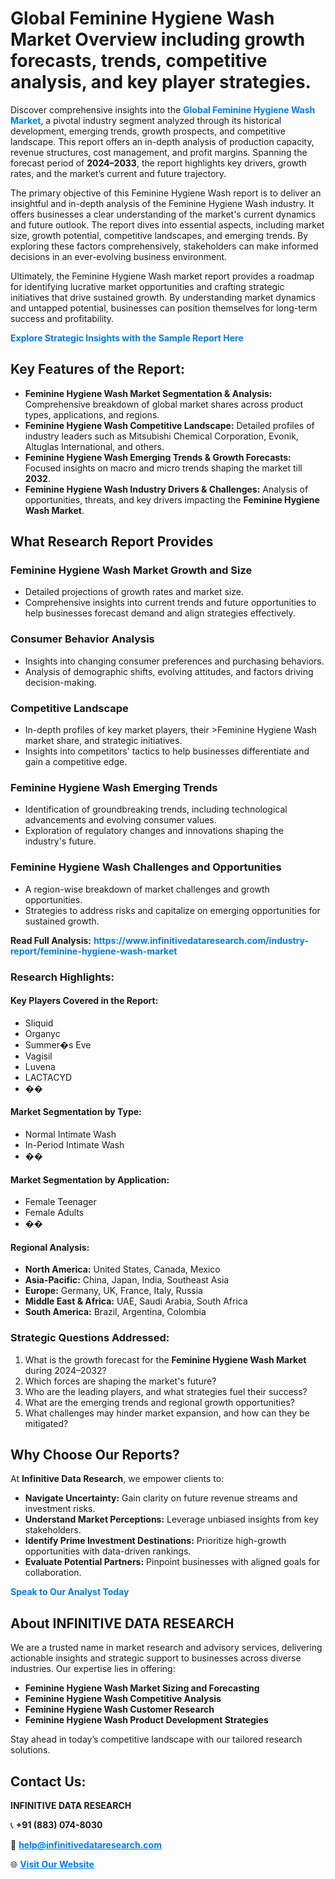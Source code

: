 <h1>Global Feminine Hygiene Wash Market Overview including growth forecasts, trends, competitive analysis, and key player strategies.</h1>
<p>
Discover comprehensive insights into the 
<a href="https://www.infinitivedataresearch.com/industry-report/feminine-hygiene-wash-market" rel="dofollow" style="color: #007BFF; text-decoration: none;"><strong>Global Feminine Hygiene Wash Market</strong></a>, a pivotal industry segment analyzed through its historical development, emerging trends, growth prospects, and competitive landscape. This report offers an in-depth analysis of production capacity, revenue structures, cost management, and profit margins. Spanning the forecast period of <strong>2024–2033</strong>, the report highlights key drivers, growth rates, and the market’s current and future trajectory.
</p>
<p>
The primary objective of this Feminine Hygiene Wash report is to deliver an insightful and in-depth analysis of the Feminine Hygiene Wash industry. It offers businesses a clear understanding of the market's current dynamics and future outlook. The report dives into essential aspects, including market size, growth potential, competitive landscapes, and emerging trends. By exploring these factors comprehensively, stakeholders can make informed decisions in an ever-evolving business environment.
</p>
<p>
Ultimately, the Feminine Hygiene Wash market report provides a roadmap for identifying lucrative market opportunities and crafting strategic initiatives that drive sustained growth. By understanding market dynamics and untapped potential, businesses can position themselves for long-term success and profitability.
</p>
<p>
<a href="https://www.infinitivedataresearch.com/request-sample/reportId=109577" style="color: #007BFF; text-decoration: none;"><strong>Explore Strategic Insights with the Sample Report Here</strong></a>
</p>

<h2>Key Features of the Report:</h2>
<ul>
<li><strong>Feminine Hygiene Wash Market Segmentation & Analysis:</strong> Comprehensive breakdown of global market shares across product types, applications, and regions.</li>
<li><strong>Feminine Hygiene Wash Competitive Landscape:</strong> Detailed profiles of industry leaders such as Mitsubishi Chemical Corporation, Evonik, Altuglas International, and others.</li>
<li><strong>Feminine Hygiene Wash Emerging Trends & Growth Forecasts:</strong> Focused insights on macro and micro trends shaping the market till <strong>2032</strong>.</li>
<li><strong>Feminine Hygiene Wash Industry Drivers & Challenges:</strong> Analysis of opportunities, threats, and key drivers impacting the <strong>Feminine Hygiene Wash Market</strong>.</li>
</ul>

<h2>What Research Report Provides</h2>
<h3>Feminine Hygiene Wash Market Growth and Size</h3>
<ul>
<li>Detailed projections of growth rates and market size.</li>
<li>Comprehensive insights into current trends and future opportunities to help businesses forecast demand and align strategies effectively.</li>
</ul>

<h3>Consumer Behavior Analysis</h3>
<ul>
<li>Insights into changing consumer preferences and purchasing behaviors.</li>
<li>Analysis of demographic shifts, evolving attitudes, and factors driving decision-making.</li>
</ul>

<h3>Competitive Landscape</h3>
<ul>
<li>In-depth profiles of key market players, their >Feminine Hygiene Wash market share, and strategic initiatives.</li>
<li>Insights into competitors' tactics to help businesses differentiate and gain a competitive edge.</li>
</ul>

<h3>Feminine Hygiene Wash Emerging Trends</h3>
<ul>
<li>Identification of groundbreaking trends, including technological advancements and evolving consumer values.</li>
<li>Exploration of regulatory changes and innovations shaping the industry's future.</li>
</ul>

<h3>Feminine Hygiene Wash Challenges and Opportunities</h3>
<ul>
<li>A region-wise breakdown of market challenges and growth opportunities.</li>
<li>Strategies to address risks and capitalize on emerging opportunities for sustained growth.</li>
</ul>
<p><strong>Read Full Analysis:</strong> <a href="https://www.infinitivedataresearch.com/industry-report/feminine-hygiene-wash-market" rel="dofollow" style="color: #007BFF; text-decoration: none;"><strong>https://www.infinitivedataresearch.com/industry-report/feminine-hygiene-wash-market</strong></a></p>
<h3>Research Highlights:</h3>
<h4>Key Players Covered in the Report:</h4>
<ul><li>Sliquid</li><li>Organyc</li><li>Summer�s Eve</li><li>Vagisil</li><li>Luvena</li><li>LACTACYD</li><li>��</li></ul>
<h4>Market Segmentation by Type:</h4>
<ul><li>Normal Intimate Wash</li><li>In-Period Intimate Wash</li><li>��</li></ul>
<h4>Market Segmentation by Application:</h4>
<ul><li>Female Teenager</li><li>Female Adults</li><li>��</li></ul>

<h4>Regional Analysis:</h4>
<ul>
<li><strong>North America:</strong> United States, Canada, Mexico</li>
<li><strong>Asia-Pacific:</strong> China, Japan, India, Southeast Asia</li>
<li><strong>Europe:</strong> Germany, UK, France, Italy, Russia</li>
<li><strong>Middle East & Africa:</strong> UAE, Saudi Arabia, South Africa</li>
<li><strong>South America:</strong> Brazil, Argentina, Colombia</li>
</ul>

<h3>Strategic Questions Addressed:</h3>
<ol>
<li>What is the growth forecast for the <strong>Feminine Hygiene Wash Market</strong> during 2024–2032?</li>
<li>Which forces are shaping the market's future?</li>
<li>Who are the leading players, and what strategies fuel their success?</li>
<li>What are the emerging trends and regional growth opportunities?</li>
<li>What challenges may hinder market expansion, and how can they be mitigated?</li>
</ol>

<h2>Why Choose Our Reports?</h2>
<p>At <strong>Infinitive Data Research</strong>, we empower clients to:</p>
<ul>
<li><strong>Navigate Uncertainty:</strong> Gain clarity on future revenue streams and investment risks.</li>
<li><strong>Understand Market Perceptions:</strong> Leverage unbiased insights from key stakeholders.</li>
<li><strong>Identify Prime Investment Destinations:</strong> Prioritize high-growth opportunities with data-driven rankings.</li>
<li><strong>Evaluate Potential Partners:</strong> Pinpoint businesses with aligned goals for collaboration.</li>
</ul>
<p><a href="https://www.infinitivedataresearch.com/industry-report/feminine-hygiene-wash-market" rel="dofollow" style="color: #007BFF; text-decoration: none;"><strong>Speak to Our Analyst Today</strong></a></p>

<h2>About INFINITIVE DATA RESEARCH</h2>
<p>We are a trusted name in market research and advisory services, delivering actionable insights and strategic support to businesses across diverse industries. Our expertise lies in offering:</p>
<ul>
<li><strong>Feminine Hygiene Wash Market Sizing and Forecasting</strong></li>
<li><strong>Feminine Hygiene Wash Competitive Analysis</strong></li>
<li><strong>Feminine Hygiene Wash Customer Research</strong></li>
<li><strong>Feminine Hygiene Wash Product Development Strategies</strong></li>
</ul>
<p>Stay ahead in today’s competitive landscape with our tailored research solutions.</p>

<h2>Contact Us:</h2>
<p><strong>INFINITIVE DATA RESEARCH</strong></p>
<p>📞 <strong>+91 (883) 074-8030</strong></p>
<p>📧 <strong><a href="mailto:help@infinitivedataresearch.com" style="color: #007BFF;">help@infinitivedataresearch.com</a></strong></p>
<p>🌐 <strong><a href="https://www.infinitivedataresearch.com" rel="dofollow" style="color: #007BFF;">Visit Our Website</a></strong></p>